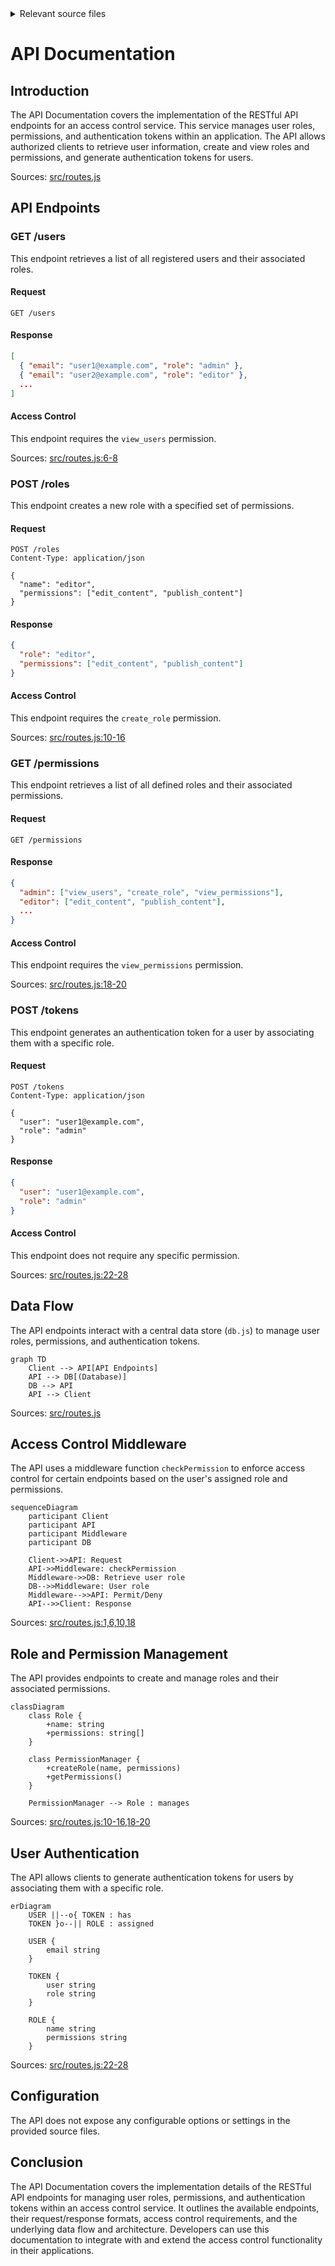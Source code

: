 <details>
<summary>Relevant source files</summary>

The following files were used as context for generating this wiki page:

- [docs/api.md](https://github.com/aanickode/access-control-service/blob/main/docs/api.md)
- [src/routes.js](https://github.com/aanickode/access-control-service/blob/main/src/routes.js)
</details>

# API Documentation

## Introduction

The API Documentation covers the implementation of the RESTful API endpoints for an access control service. This service manages user roles, permissions, and authentication tokens within an application. The API allows authorized clients to retrieve user information, create and view roles and permissions, and generate authentication tokens for users.

Sources: [src/routes.js]()

## API Endpoints

### GET /users

This endpoint retrieves a list of all registered users and their associated roles.

#### Request

```
GET /users
```

#### Response

```json
[
  { "email": "user1@example.com", "role": "admin" },
  { "email": "user2@example.com", "role": "editor" },
  ...
]
```

#### Access Control

This endpoint requires the `view_users` permission.

Sources: [src/routes.js:6-8]()

### POST /roles

This endpoint creates a new role with a specified set of permissions.

#### Request

```
POST /roles
Content-Type: application/json

{
  "name": "editor",
  "permissions": ["edit_content", "publish_content"]
}
```

#### Response

```json
{
  "role": "editor",
  "permissions": ["edit_content", "publish_content"]
}
```

#### Access Control

This endpoint requires the `create_role` permission.

Sources: [src/routes.js:10-16]()

### GET /permissions

This endpoint retrieves a list of all defined roles and their associated permissions.

#### Request

```
GET /permissions
```

#### Response

```json
{
  "admin": ["view_users", "create_role", "view_permissions"],
  "editor": ["edit_content", "publish_content"],
  ...
}
```

#### Access Control

This endpoint requires the `view_permissions` permission.

Sources: [src/routes.js:18-20]()

### POST /tokens

This endpoint generates an authentication token for a user by associating them with a specific role.

#### Request

```
POST /tokens
Content-Type: application/json

{
  "user": "user1@example.com",
  "role": "admin"
}
```

#### Response

```json
{
  "user": "user1@example.com",
  "role": "admin"
}
```

#### Access Control

This endpoint does not require any specific permission.

Sources: [src/routes.js:22-28]()

## Data Flow

The API endpoints interact with a central data store (`db.js`) to manage user roles, permissions, and authentication tokens.

```mermaid
graph TD
    Client --> API[API Endpoints]
    API --> DB[(Database)]
    DB --> API
    API --> Client
```

Sources: [src/routes.js]()

## Access Control Middleware

The API uses a middleware function `checkPermission` to enforce access control for certain endpoints based on the user's assigned role and permissions.

```mermaid
sequenceDiagram
    participant Client
    participant API
    participant Middleware
    participant DB

    Client->>API: Request
    API->>Middleware: checkPermission
    Middleware->>DB: Retrieve user role
    DB-->>Middleware: User role
    Middleware-->>API: Permit/Deny
    API-->>Client: Response
```

Sources: [src/routes.js:1,6,10,18]()

## Role and Permission Management

The API provides endpoints to create and manage roles and their associated permissions.

```mermaid
classDiagram
    class Role {
        +name: string
        +permissions: string[]
    }
    
    class PermissionManager {
        +createRole(name, permissions)
        +getPermissions()
    }
    
    PermissionManager --> Role : manages
```

Sources: [src/routes.js:10-16,18-20]()

## User Authentication

The API allows clients to generate authentication tokens for users by associating them with a specific role.

```mermaid
erDiagram
    USER ||--o{ TOKEN : has
    TOKEN }o--|| ROLE : assigned

    USER {
        email string
    }

    TOKEN {
        user string
        role string
    }

    ROLE {
        name string
        permissions string
    }
```

Sources: [src/routes.js:22-28]()

## Configuration

The API does not expose any configurable options or settings in the provided source files.

## Conclusion

The API Documentation covers the implementation details of the RESTful API endpoints for managing user roles, permissions, and authentication tokens within an access control service. It outlines the available endpoints, their request/response formats, access control requirements, and the underlying data flow and architecture. Developers can use this documentation to integrate with and extend the access control functionality in their applications.